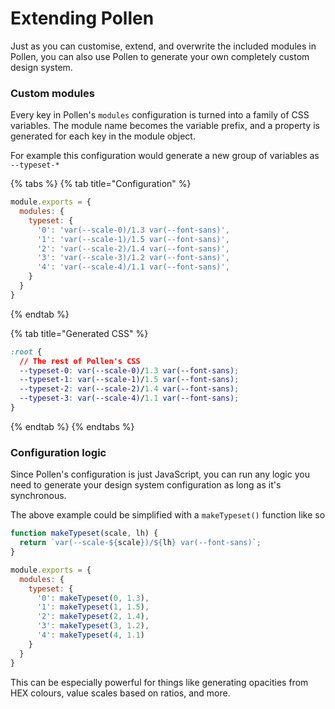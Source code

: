 # Extending Pollen

Just as you can customise, extend, and overwrite the included modules in Pollen, you can also use Pollen to generate your own completely custom design system.&#x20;

### Custom modules

Every key in Pollen's `modules` configuration is turned into a family of CSS variables. The module name becomes the variable prefix, and a property is generated for each key in the module object.

For example this configuration would generate a new group of variables as `--typeset-*`

{% tabs %}
{% tab title="Configuration" %}
```javascript
module.exports = {
  modules: {
    typeset: {
      '0': 'var(--scale-0)/1.3 var(--font-sans)',
      '1': 'var(--scale-1)/1.5 var(--font-sans)',
      '2': 'var(--scale-2)/1.4 var(--font-sans)',
      '3': 'var(--scale-3)/1.2 var(--font-sans)',
      '4': 'var(--scale-4)/1.1 var(--font-sans)',
    }
  }
}
```
{% endtab %}

{% tab title="Generated CSS" %}
```css
:root {
  // The rest of Pollen's CSS
  --typeset-0: var(--scale-0)/1.3 var(--font-sans);
  --typeset-1: var(--scale-1)/1.5 var(--font-sans);
  --typeset-2: var(--scale-2)/1.4 var(--font-sans);
  --typeset-3: var(--scale-4)/1.1 var(--font-sans);
}
```
{% endtab %}
{% endtabs %}

### Configuration logic

Since Pollen's configuration is just JavaScript, you can run any logic you need to generate your design system configuration as long as it's synchronous.&#x20;

The above example could be simplified with a `makeTypeset()` function like so

```javascript
function makeTypeset(scale, lh) {
  return `var(--scale-${scale})/${lh} var(--font-sans)`;
}

module.exports = {
  modules: {
    typeset: {
      '0': makeTypeset(0, 1.3),
      '1': makeTypeset(1, 1.5),
      '2': makeTypeset(2, 1.4),
      '3': makeTypeset(3, 1.2),
      '4': makeTypeset(4, 1.1)
    }
  }
}
```

This can be especially powerful for things like generating opacities from HEX colours, value scales based on ratios, and more.
